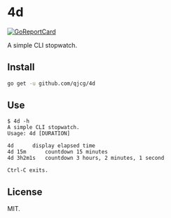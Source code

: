 # 4d

[![GoReportCard][badge_reportcard]][reportcard]

[badge_reportcard]: https://goreportcard.com/badge/github.com/qjcg/4d
[reportcard]: https://goreportcard.com/report/github.com/qjcg/4d


A simple CLI stopwatch.


## Install

```sh
go get -u github.com/qjcg/4d
```


## Use

```
$ 4d -h
A simple CLI stopwatch.
Usage: 4d [DURATION]

4d		display elapsed time
4d 15m		countdown 15 minutes
4d 3h2m1s	countdown 3 hours, 2 minutes, 1 second

Ctrl-C exits.
```


## License

MIT.
